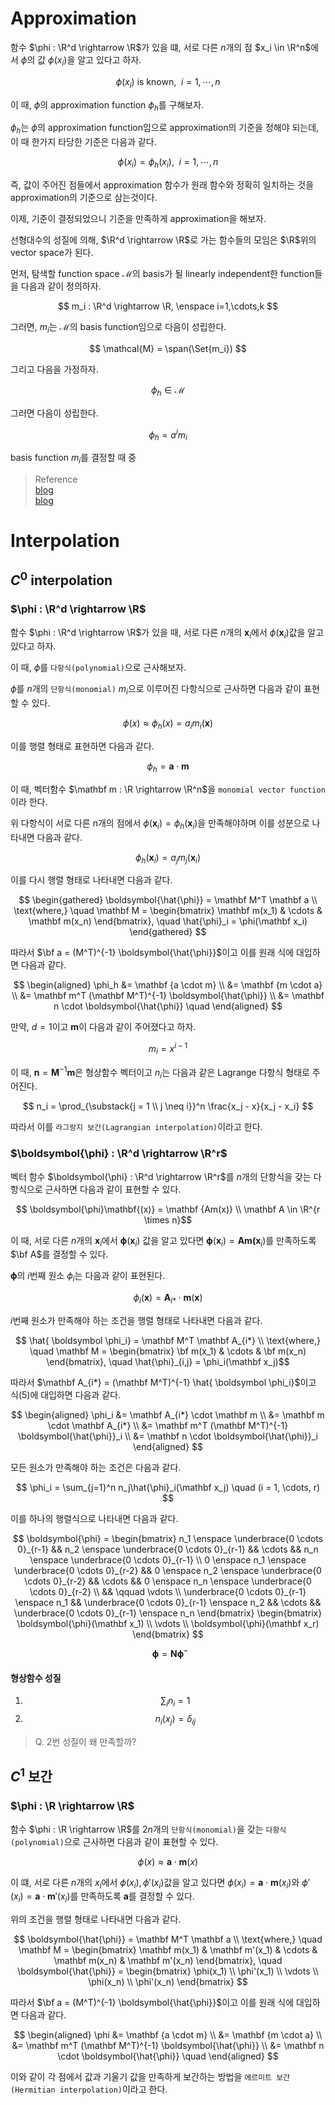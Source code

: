 # Approximation
함수 $\phi : \R^d \rightarrow \R$가 있을 떄, 서로 다른 $n$개의 점 $x_i \in \R^n$에서 $\phi$의 값 $\phi(x_i)$을 알고 있다고 하자.

$$ \phi(x_i) \text{ is known}, \enspace i=1,\cdots,n $$

이 때, $\phi$의 approximation function $\phi_h$를 구해보자.

$\phi_h$는 $\phi$의 approximation function임으로 approximation의 기준을 정해야 되는데, 이 때 한가지 타당한 기준은 다음과 같다.

$$ \phi(x_i) = \phi_h(x_i), \enspace i=1,\cdots,n $$

즉, 값이 주어진 점들에서 approximation 함수가 원래 함수와 정확히 일치하는 것을 approximation의 기준으로 삼는것이다.

이제, 기준이 결정되었으니 기준을 만족하게 approximation을 해보자.

선형대수의 성질에 의해, $\R^d \rightarrow \R$로 가는 함수들의 모임은 $\R$위의 vector space가 된다.

먼저, 탐색할 function space $\mathcal{M}$의 basis가 될 linearly independent한 function들을 다음과 같이 정의하자.

$$ m_i : \R^d \rightarrow \R, \enspace i=1,\cdots,k $$

그러면, $m_i$는 $\mathcal{M}$의 basis function임으로 다음이 성립한다.

$$ \mathcal{M} = \span(\Set{m_i}) $$

그리고 다음을 가정하자.

$$ \phi_h \in \mathcal{M} $$

그러면 다음이 성립한다.

$$ \phi_h = a^im_i $$



basis function $m_i$를 결정할 때 중

> Reference  
> [blog](http://what-when-how.com/the-finite-element-method/fundamentals-for-finite-element-method-part-1/)  
> [blog](http://what-when-how.com/the-finite-element-method/fundamentals-for-finite-element-method-part-2/)  

# Interpolation
## $C^0$ interpolation
### $\phi : \R^d \rightarrow \R$
함수 $\phi : \R^d \rightarrow \R$가 있을 때, 서로 다른 $n$개의 $\mathbf x_i$에서 $\phi(\mathbf x_i)$값을 알고 있다고 하자.

이 때, $\phi$를 `다항식(polynomial)`으로 근사해보자.

$\phi$를 $n$개의 `단항식(monomial)` $m_i$으로 이루어진 다항식으로 근사하면 다음과 같이 표현할 수 있다.

$$ \phi(x) \approx \phi_h(x) = a_i m_i(\mathbf x) $$

이를 행렬 형태로 표현하면 다음과 같다.

$$ \phi_h = \mathbf a \cdot \mathbf m $$

이 때, 벡터함수 $\mathbf m : \R \rightarrow \R^n$을 `monomial vector function`이라 한다. 

위 다항식이 서로 다른 n개의 점에서 $\phi(\mathbf x_i) = \phi_h(\mathbf x_i)$을 만족해야하며 이를 성분으로 나타내면 다음과 같다.

$$ \phi_h(\mathbf x_i) = a_j m_j(\mathbf x_i) $$

이를 다시 행렬 형태로 나타내면 다음과 같다.

$$ \begin{gathered} \boldsymbol{\hat{\phi}} = \mathbf M^T \mathbf a \\ \text{where,} \quad \mathbf M =  \begin{bmatrix} \mathbf m(x_1) & \cdots & \mathbf m(x_n) \end{bmatrix}, \quad \hat{\phi}_i = \phi(\mathbf x_i) \end{gathered} $$

따라서 $\bf a = (M^T)^{-1} \boldsymbol{\hat{\phi}}$이고 이를 원래 식에 대입하면 다음과 같다. 

$$ \begin{aligned} \phi_h &= \mathbf {a \cdot m} \\ &= \mathbf {m \cdot a} \\ &= \mathbf m^T (\mathbf M^T)^{-1} \boldsymbol{\hat{\phi}} \\ &= \mathbf n \cdot \boldsymbol{\hat{\phi}} \quad  \end{aligned} $$

만약, $d = 1$이고 $\mathbf m$이 다음과 같이 주어졌다고 하자.

$$ m_i = x^{i-1} $$

이 때, $\mathbf n = \mathbf M^{-1} \mathbf m$은 형상함수 벡터이고 $n_i$는 다음과 같은 Lagrange 다항식 형태로 주어진다.


$$ n_i = \prod_{\substack{j = 1 \\ j \neq i}}^n \frac{x_j - x}{x_j - x_i} $$

따라서 이를 `라그랑지 보간(Lagrangian interpolation)`이라고 한다.

### $\boldsymbol{\phi} : \R^d \rightarrow \R^r$
벡터 함수 $\boldsymbol{\phi} : \R^d \rightarrow \R^r$를 $n$개의 단항식을 갖는 다항식으로 근사하면 다음과 같이 표현할 수 있다.


$$ \boldsymbol{\phi}\mathbf{(x)} = \mathbf {Am(x)} \\ \mathbf A \in \R^{r \times n}$$

이 때, 서로 다른 $n$개의 $\mathbf x_i$에서 $\boldsymbol{\phi}(\mathbf x_i)$ 값을 알고 있다면 $\boldsymbol{\phi}(\mathbf x_i) = \mathbf {Am(x}_i)$를 만족하도록 $\bf A$를 결정할 수 있다. 

$\boldsymbol{\phi}$의 $i$번째 원소 $\phi_i$는 다음과 같이 표현된다.

$$ \begin{equation} \phi_i(\mathbf x) = \mathbf A_{i*} \cdot \mathbf m(\mathbf x) \end{equation} $$

$i$번째 원소가 만족해야 하는 조건을 행렬 형태로 나타내면 다음과 같다.

$$ \hat{ \boldsymbol \phi_i} = \mathbf M^T \mathbf A_{i*} \\ \text{where,} \quad \mathbf M =  \begin{bmatrix} \bf m(x_1) & \cdots & \bf m(x_n) \end{bmatrix}, \quad \hat{\phi}_{i,j} = \phi_i(\mathbf x_j)$$

따라서 $\mathbf A_{i*} = (\mathbf M^T)^{-1} \hat{ \boldsymbol \phi_i}$이고 식(5)에 대입하면 다음과 같다.


$$ \begin{aligned} \phi_i &= \mathbf A_{i*} \cdot \mathbf m \\ &= \mathbf m \cdot \mathbf A_{i*} \\ &= \mathbf m^T (\mathbf M^T)^{-1} \boldsymbol{\hat{\phi}}_i \\ &= \mathbf n \cdot \boldsymbol{\hat{\phi}}_i \end{aligned} $$

모든 원소가 만족해야 하는 조건은 다음과 같다.

$$ \phi_i = \sum_{j=1}^n n_j\hat{\phi}_i(\mathbf x_j) \quad (i = 1, \cdots, r) $$

이를 하나의 행렬식으로 나타내면 다음과 같다.

$$ \boldsymbol{\phi} = \begin{bmatrix} n_1 \enspace \underbrace{0 \cdots 0}_{r-1}  && n_2 \enspace \underbrace{0 \cdots 0}_{r-1} && \cdots && n_n \enspace \underbrace{0 \cdots 0}_{r-1} \\ 0 \enspace n_1 \enspace \underbrace{0 \cdots 0}_{r-2} && 0 \enspace n_2 \enspace \underbrace{0 \cdots 0}_{r-2} && \cdots && 0 \enspace n_n \enspace \underbrace{0 \cdots 0}_{r-2} \\ && \qquad  \vdots \\ \underbrace{0 \cdots 0}_{r-1} \enspace  n_1 && \underbrace{0 \cdots 0}_{r-1} \enspace n_2 && \cdots && \underbrace{0 \cdots 0}_{r-1} \enspace n_n \end{bmatrix} \begin{bmatrix} \boldsymbol{\phi}(\mathbf x_1) \\ \vdots \\ \boldsymbol{\phi}(\mathbf x_r) \end{bmatrix} $$


$$ \boldsymbol{\phi} = \mathbf N \boldsymbol{\hat\phi} $$



#### 형상함수 성질
1. $$ \sum_i n_i = 1 $$
2. $$ n_i(x_j) = \delta_{ij} $$

> Q. 2번 성질이 왜 만족할까?

## $C^1$ 보간
### $\phi : \R \rightarrow \R$
함수 $\phi : \R \rightarrow \R$를 $2n$개의 `단항식(monomial)`을 갖는 `다항식(polynomial)`으로 근사하면 다음과 같이 표현할 수 있다.

$$ \phi(x) \approx \mathbf a \cdot \mathbf m(x) $$

이 떄, 서로 다른 $n$개의 $x_i$에서 $\phi(x_i), \phi'(x_i)$값을 알고 있다면 $\phi(x_i) = \mathbf a \cdot \mathbf m(x_i)$와 $\phi'(x_i) = \mathbf a \cdot \mathbf m'(x_i)$를 만족하도록 $\mathbf a$를 결정할 수 있다.

위의 조건을 행렬 형태로 나타내면 다음과 같다.

$$ \boldsymbol{\hat{\phi}} = \mathbf M^T \mathbf a \\ \text{where,} \quad \mathbf M =  \begin{bmatrix} \mathbf m(x_1) & \mathbf m'(x_1) & \cdots & \mathbf m(x_n) & \mathbf m'(x_n) \end{bmatrix}, \quad \boldsymbol{\hat{\phi}} = \begin{bmatrix} \phi(x_1) \\ \phi'(x_1) \\ \vdots \\ \phi(x_n) \\ \phi'(x_n) \end{bmatrix} $$

따라서 $\bf a = (M^T)^{-1} \boldsymbol{\hat{\phi}}$이고 이를 원래 식에 대입하면 다음과 같다. 

$$ \begin{aligned} \phi &= \mathbf {a \cdot m} \\ &= \mathbf {m \cdot a} \\ &= \mathbf m^T (\mathbf M^T)^{-1} \boldsymbol{\hat{\phi}} \\ &= \mathbf n \cdot \boldsymbol{\hat{\phi}} \quad  \end{aligned} $$

이와 같이 각 점에서 값과 기울기 값을 만족하게 보간하는 방법을 `에르미트 보간(Hermitian interpolation)`이라고 한다.
